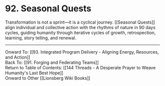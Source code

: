 # 92. Seasonal Quests

Transformation is not a sprint—it is a cyclical journey. [[Seasonal Quests]] align individual and collective action with the rhythms of nature in 90 days cycles, guiding humanity through iterative cycles of growth, retrospection, learning, story telling, and renewal.

____

Onward To: [[93. Integrated Program Delivery - Aligning Energy, Resources, and Action]]  
Back To: [[91. Forging and Federating Teams]]  
Return to Table of Contents: [[144 Threads - A Desperate Prayer to Weave Humanity's Last Best Hope]]  
Onward to Other [[Lionsberg Wiki Books]]  